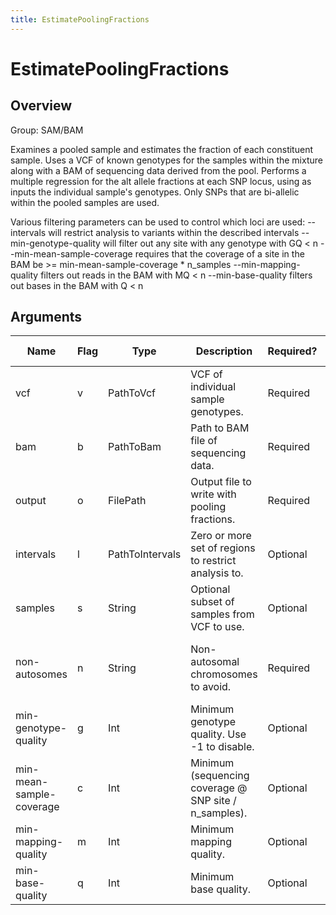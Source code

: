 ```yaml
---
title: EstimatePoolingFractions
---
```


# EstimatePoolingFractions

## Overview
Group: SAM/BAM

Examines a pooled sample and estimates the fraction of each constituent sample.
Uses a VCF of known genotypes for the samples within the mixture along with a
BAM of sequencing data derived from the pool.  Performs a multiple regression
for the alt allele fractions at each SNP locus, using as inputs the individual
sample's genotypes.  Only SNPs that are bi-allelic within the pooled samples are
used.

Various filtering parameters can be used to control which loci are used:
 --intervals will restrict analysis to variants within the described intervals
 --min-genotype-quality will filter out any site with any genotype with GQ < n
 --min-mean-sample-coverage requires that the coverage of a site in the BAM be
     >= min-mean-sample-coverage * n_samples
 --min-mapping-quality filters out reads in the BAM with MQ < n
 --min-base-quality filters out bases in the BAM with Q < n

## Arguments

|Name|Flag|Type|Description|Required?|Max Values|Default Values|
|----|----|----|-----------|---------|----------|--------------|
|vcf|v|PathToVcf|VCF of individual sample genotypes.|Required|1||
|bam|b|PathToBam|Path to BAM file of sequencing data.|Required|1||
|output|o|FilePath|Output file to write with pooling fractions.|Required|1||
|intervals|l|PathToIntervals|Zero or more set of regions to restrict analysis to.|Optional|Unlimited||
|samples|s|String|Optional subset of samples from VCF to use.|Optional|Unlimited||
|non-autosomes|n|String|Non-autosomal chromosomes to avoid.|Required|Unlimited|M, chrM, MT, X, chrX, Y, chrY|
|min-genotype-quality|g|Int|Minimum genotype quality. Use -1 to disable.|Optional|1|30|
|min-mean-sample-coverage|c|Int|Minimum (sequencing coverage @ SNP site / n_samples).|Optional|1|6|
|min-mapping-quality|m|Int|Minimum mapping quality.|Optional|1|20|
|min-base-quality|q|Int|Minimum base quality.|Optional|1|5|

